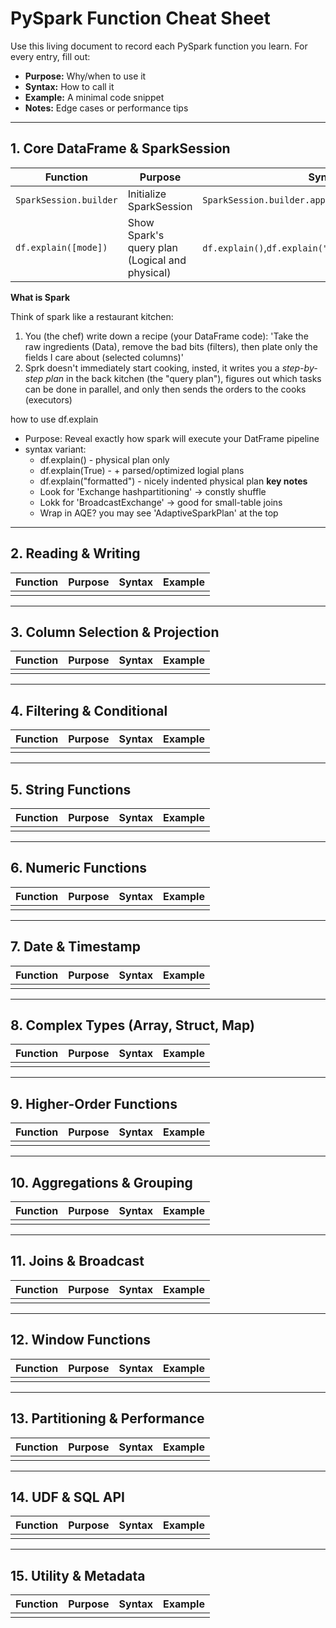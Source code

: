 # PySpark Function Cheat Sheet

Use this living document to record each PySpark function you learn. For every entry, fill out:
- **Purpose:** Why/when to use it  
- **Syntax:** How to call it  
- **Example:** A minimal code snippet  
- **Notes:** Edge cases or performance tips  

---

## 1. Core DataFrame & SparkSession

| Function                 | Purpose               | Syntax                                               | Example                                                            |
|--------------------------|-----------------------|------------------------------------------------------|--------------------------------------------------------------------|
| `SparkSession.builder`   | Initialize SparkSession | `SparkSession.builder.appName(name).getOrCreate()`   | `spark = SparkSession.builder.appName("app").getOrCreate()`      |
| `df.explain([mode])`      | Show Spark's query plan (Logical and physical)| `df.explain()`,`df.explain("formatted")`| Prints Parsed/Analyzed/Optimized logical plans and the Physical plan. Use it to spot expensive shuffles (`Exchange`) or confirm broadcast joins (`BroadcastExchange`) for performance tuning. |




**What is Spark**

Think of spark like a restaurant kitchen:
1. You (the chef) write down a recipe (your DataFrame code):
  'Take the raw ingredients (Data), remove the bad bits (filters), then plate only the fields I care about (selected columns)'
2. Sprk doesn't immediately start cooking, insted, it writes you a *step-by-step plan* in the back kitchen (the "query plan"), figures out which tasks can be done in parallel, and only then sends the orders to the cooks (executors) 

how to use df.explain

* Purpose: Reveal exactly how spark will execute your DatFrame pipeline
* syntax variant:
   * df.explain() - physical plan only
   * df.explain(True) - + parsed/optimized logial plans
   * df.explain("formatted") - nicely indented physical plan
**key notes**
  * Look for 'Exchange hashpartitioning' -> constly shuffle
  * Lokk for 'BroadcastExchange' -> good for small-table joins
  * Wrap in AQE? you may see 'AdaptiveSparkPlan' at the top
---

## 2. Reading & Writing

| Function                 | Purpose               | Syntax                                               | Example                                                            |
|--------------------------|-----------------------|------------------------------------------------------|--------------------------------------------------------------------|
|                          |                       |                                                      |                                                                    |

---

## 3. Column Selection & Projection

| Function                 | Purpose               | Syntax                                               | Example                                                            |
|--------------------------|-----------------------|------------------------------------------------------|--------------------------------------------------------------------|
|                          |                       |                                                      |                                                                    |

---

## 4. Filtering & Conditional

| Function                 | Purpose               | Syntax                                               | Example                                                            |
|--------------------------|-----------------------|------------------------------------------------------|--------------------------------------------------------------------|
|                          |                       |                                                      |                                                                    |

---

## 5. String Functions

| Function                 | Purpose               | Syntax                                               | Example                                                            |
|--------------------------|-----------------------|------------------------------------------------------|--------------------------------------------------------------------|
|                          |                       |                                                      |                                                                    |

---

## 6. Numeric Functions

| Function                 | Purpose               | Syntax                                               | Example                                                            |
|--------------------------|-----------------------|------------------------------------------------------|--------------------------------------------------------------------|
|                          |                       |                                                      |                                                                    |

---

## 7. Date & Timestamp

| Function                 | Purpose               | Syntax                                               | Example                                                            |
|--------------------------|-----------------------|------------------------------------------------------|--------------------------------------------------------------------|
|                          |                       |                                                      |                                                                    |

---

## 8. Complex Types (Array, Struct, Map)

| Function                 | Purpose               | Syntax                                               | Example                                                            |
|--------------------------|-----------------------|------------------------------------------------------|--------------------------------------------------------------------|
|                          |                       |                                                      |                                                                    |

---

## 9. Higher-Order Functions

| Function                 | Purpose               | Syntax                                               | Example                                                            |
|--------------------------|-----------------------|------------------------------------------------------|--------------------------------------------------------------------|
|                          |                       |                                                      |                                                                    |

---

## 10. Aggregations & Grouping

| Function                 | Purpose               | Syntax                                               | Example                                                            |
|--------------------------|-----------------------|------------------------------------------------------|--------------------------------------------------------------------|
|                          |                       |                                                      |                                                                    |

---

## 11. Joins & Broadcast

| Function                 | Purpose               | Syntax                                               | Example                                                            |
|--------------------------|-----------------------|------------------------------------------------------|--------------------------------------------------------------------|
|                          |                       |                                                      |                                                                    |

---

## 12. Window Functions

| Function                 | Purpose               | Syntax                                               | Example                                                            |
|--------------------------|-----------------------|------------------------------------------------------|--------------------------------------------------------------------|
|                          |                       |                                                      |                                                                    |

---

## 13. Partitioning & Performance

| Function                 | Purpose               | Syntax                                               | Example                                                            |
|--------------------------|-----------------------|------------------------------------------------------|--------------------------------------------------------------------|
|                          |                       |                                                      |                                                                    |

---

## 14. UDF & SQL API

| Function                 | Purpose               | Syntax                                               | Example                                                            |
|--------------------------|-----------------------|------------------------------------------------------|--------------------------------------------------------------------|
|                          |                       |                                                      |                                                                    |

---

## 15. Utility & Metadata

| Function                 | Purpose               | Syntax                                               | Example                                                            |
|--------------------------|-----------------------|------------------------------------------------------|--------------------------------------------------------------------|
|                          |                       |                                                      |                                                                    |
